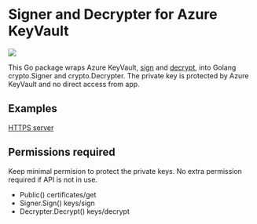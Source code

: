 # Signer and Decrypter for Azure KeyVault
[![](https://pkg.go.dev/badge/github.com/tg123/azkeyvault?status.svg)](https://pkg.go.dev/github.com/tg123/azkeyvault)

This Go package wraps Azure KeyVault, [sign](https://docs.microsoft.com/en-us/rest/api/keyvault/sign) and [decrypt](https://docs.microsoft.com/en-us/rest/api/keyvault/decrypt/decrypt), into Golang crypto.Signer and crypto.Decrypter. 
The private key is protected by Azure KeyVault and no direct access from app.

## Examples

[HTTPS server](https://github.com/tg123/azkeyvault/blob/main/example_https_server_test.go#L15)

## Permissions required

 Keep minimal permision to protect the private keys. No extra permission required if API is not in use.

 * Public() certificates/get
 * Signer.Sign() keys/sign
 * Decrypter.Decrypt() keys/decrypt

